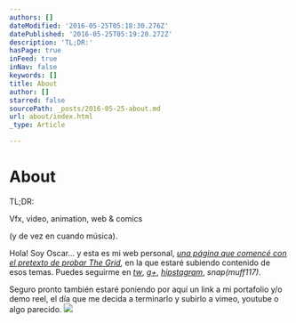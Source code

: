 ```yaml
---
authors: []
dateModified: '2016-05-25T05:18:30.276Z'
datePublished: '2016-05-25T05:19:20.272Z'
description: 'TL;DR:'
hasPage: true
inFeed: true
inNav: false
keywords: []
title: About
author: []
starred: false
sourcePath: _posts/2016-05-25-about.md
url: about/index.html
_type: Article

---
```

# About

TL;DR:

Vfx, video, animation, web & comics

(y de vez en cuando música).

Hola! Soy Oscar... y esta es mi web personal, _[una página que comencé con el pretexto de probar The Grid][0],_ en la que estaré subiendo contenido de esos temas. Puedes seguirme en _[tw][1]_, _[g+][2]_, _[hipstagram][3]_, _snap(muff117)_.

Seguro pronto también estaré poniendo por aquí un link a mi portafolio y/o demo reel, el día que me decida a terminarlo y subirlo a vimeo, youtube o algo parecido.
![](https://the-grid-user-content.s3-us-west-2.amazonaws.com/01305cf5-00f7-41bf-96e8-330e4e1f8ed7.gif)

[0]: http://vfx.rocks/webs-que-se-construyen-solas/
[1]: https://twitter.com/muffin117
[2]: https://plus.google.com/+OscarFuentes
[3]: https://www.instagram.com/muffin117/